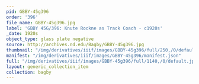 ```yaml
---
pid: GBBY-45g396
order: '396'
file_name: GBBY-45g396.jpg
label: 'GBBY 45G/396: Knute Rockne as Track Coach - c1920s'
_date: 1920s
object_type: glass plate negative
source: http://archives.nd.edu/Bagby/GBBY-45g396.jpg
thumbnail: "/img/derivatives/iiif/images/GBBY-45g396/full/250,/0/default.jpg"
manifest: "/img/derivatives/iiif/images/GBBY-45g396/manifest.json"
full: "/img/derivatives/iiif/images/GBBY-45g396/full/1140,/0/default.jpg"
layout: generic_collection_item
collection: bagby
---
```

